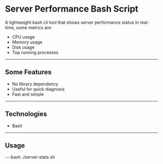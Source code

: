 #  Server Performance Bash Script

A lightweight bash cli tool that shows server performance status in real-time, some metrics are:

 - CPU usage
 - Memory usage
 - Disk usage
 - Top running processes

---

## Some Features

 - No library dependency
 - Useful for quick diagnosis
 - Fast and simple

---

## Technologies

 - Bash

---

## Usage

 ---bash
 ./server-stats.sh
